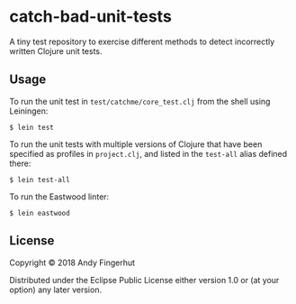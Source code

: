 # catch-bad-unit-tests

A tiny test repository to exercise different methods to detect
incorrectly written Clojure unit tests.

## Usage

To run the unit test in `test/catchme/core_test.clj` from the shell
using Leiningen:

```
$ lein test
```

To run the unit tests with multiple versions of Clojure that have been
specified as profiles in `project.clj`, and listed in the `test-all`
alias defined there:

```
$ lein test-all
```

To run the Eastwood linter:

```
$ lein eastwood
```


## License

Copyright © 2018 Andy Fingerhut

Distributed under the Eclipse Public License either version 1.0 or (at
your option) any later version.
